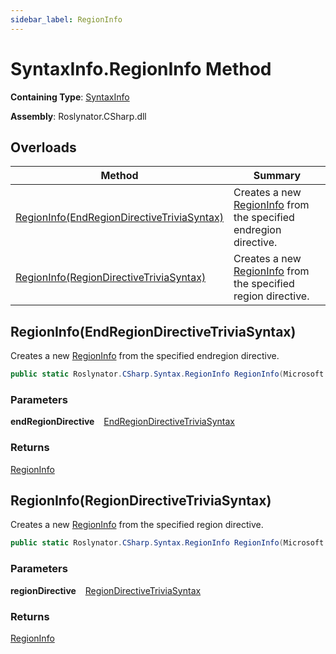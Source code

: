 ```yaml
---
sidebar_label: RegionInfo
---
```


# SyntaxInfo\.RegionInfo Method

**Containing Type**: [SyntaxInfo](../index.md)

**Assembly**: Roslynator\.CSharp\.dll

## Overloads

| Method | Summary |
| ------ | ------- |
| [RegionInfo(EndRegionDirectiveTriviaSyntax)](#1176917118) | Creates a new [RegionInfo](../../Syntax/RegionInfo/index.md) from the specified endregion directive\. |
| [RegionInfo(RegionDirectiveTriviaSyntax)](#2968553518) | Creates a new [RegionInfo](../../Syntax/RegionInfo/index.md) from the specified region directive\. |

<a id="1176917118"></a>

## RegionInfo\(EndRegionDirectiveTriviaSyntax\) 

  
Creates a new [RegionInfo](../../Syntax/RegionInfo/index.md) from the specified endregion directive\.

```csharp
public static Roslynator.CSharp.Syntax.RegionInfo RegionInfo(Microsoft.CodeAnalysis.CSharp.Syntax.EndRegionDirectiveTriviaSyntax endRegionDirective)
```

### Parameters

**endRegionDirective** &ensp; [EndRegionDirectiveTriviaSyntax](https://docs.microsoft.com/en-us/dotnet/api/microsoft.codeanalysis.csharp.syntax.endregiondirectivetriviasyntax)

### Returns

[RegionInfo](../../Syntax/RegionInfo/index.md)

<a id="2968553518"></a>

## RegionInfo\(RegionDirectiveTriviaSyntax\) 

  
Creates a new [RegionInfo](../../Syntax/RegionInfo/index.md) from the specified region directive\.

```csharp
public static Roslynator.CSharp.Syntax.RegionInfo RegionInfo(Microsoft.CodeAnalysis.CSharp.Syntax.RegionDirectiveTriviaSyntax regionDirective)
```

### Parameters

**regionDirective** &ensp; [RegionDirectiveTriviaSyntax](https://docs.microsoft.com/en-us/dotnet/api/microsoft.codeanalysis.csharp.syntax.regiondirectivetriviasyntax)

### Returns

[RegionInfo](../../Syntax/RegionInfo/index.md)

